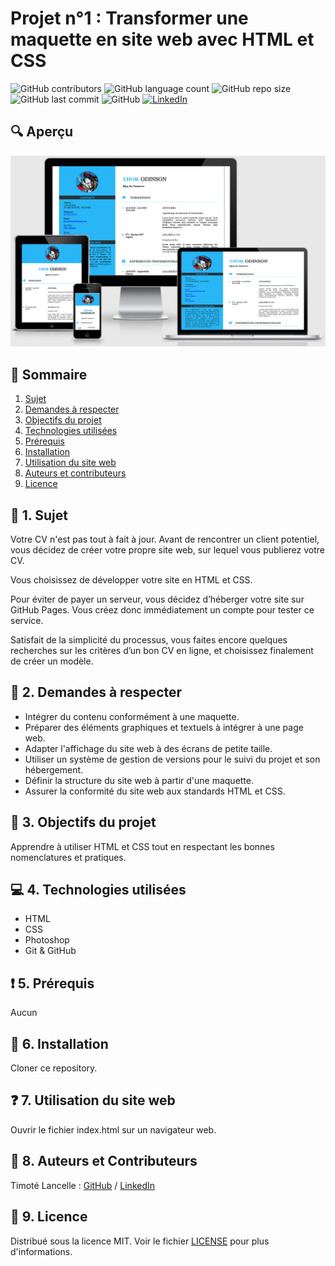 # Projet n°1 : Transformer une maquette en site web avec HTML et CSS

![GitHub contributors](https://img.shields.io/github/contributors/LancelleTimote/Projet-n-1-Transformer-une-maquette-en-site-web-avec-HTML-et-CSS?color=green&style=for-the-badge)
![GitHub language count](https://img.shields.io/github/languages/count/LancelleTimote/Projet-n-1-Transformer-une-maquette-en-site-web-avec-HTML-et-CSS?style=for-the-badge)
![GitHub repo size](https://img.shields.io/github/repo-size/LancelleTimote/Projet-n-1-Transformer-une-maquette-en-site-web-avec-HTML-et-CSS?style=for-the-badge)
![GitHub last commit](https://img.shields.io/github/last-commit/LancelleTimote/Projet-n-1-Transformer-une-maquette-en-site-web-avec-HTML-et-CSS?style=for-the-badge)
![GitHub](https://img.shields.io/github/license/LancelleTimote/Projet-n-1-Transformer-une-maquette-en-site-web-avec-HTML-et-CSS?style=for-the-badge)
[![LinkedIn](https://img.shields.io/badge/LinkedIn-0077B5?style=for-the-badge&logo=linkedin&logoColor=white)](https://www.linkedin.com/in/timote-lancelle-devweb/)

## :mag: Aperçu

![Aperçu du site web](visuel_projet/visuel_projet.png)

## :bookmark_tabs: Sommaire
<ol>
    <li><a href="#sujet">Sujet</a></li>
    <li><a href="#demandes_respecter">Demandes à respecter</a></li>
    <li><a href="#objectifs_projet">Objectifs du projet</a></li>
    <li><a href="#technologies_utilisees">Technologies utilisées</a></li>
    <li><a href="#prerequis">Prérequis</a></li>
    <li><a href="#installation">Installation</a></li>
    <li><a href="#utilisation_siteweb">Utilisation du site web</a></li>
    <li><a href="#auteurs_contributeurs">Auteurs et contributeurs</a></li>
    <li><a href="#licence">Licence</a></li>
</ol>

## :page_facing_up: 1. Sujet <a name = "sujet"></a>

Votre CV n'est pas tout à fait à jour. Avant de rencontrer un client potentiel, vous décidez de créer votre propre site web, sur lequel vous publierez votre CV.

Vous choisissez de développer votre site en HTML et CSS.

Pour éviter de payer un serveur, vous décidez d’héberger votre site sur GitHub Pages. Vous créez donc immédiatement un compte pour tester ce service.

Satisfait de la simplicité du processus, vous faites encore quelques recherches sur les critères d’un bon CV en ligne, et choisissez finalement de créer un modèle.

## :memo: 2. Demandes à respecter <a name = "demandes_respecter"></a>

* Intégrer du contenu conformément à une maquette.
* Préparer des éléments graphiques et textuels à intégrer à une page web.
* Adapter l'affichage du site web à des écrans de petite taille.
* Utiliser un système de gestion de versions pour le suivi du projet et son hébergement.
* Définir la structure du site web à partir d'une maquette.
* Assurer la conformité du site web aux standards HTML et CSS.

## :checkered_flag: 3. Objectifs du projet <a name = "objectifs_projet"></a>

Apprendre à utiliser HTML et CSS tout en respectant les bonnes nomenclatures et pratiques.

## :computer: 4. Technologies utilisées <a name = "technologies_utilisees"></a>

* HTML
* CSS
* Photoshop
* Git & GitHub

## :exclamation: 5. Prérequis <a name = "prerequis"></a>

Aucun

## :wrench: 6. Installation <a name = "installation"></a>

Cloner ce repository.

## :question: 7. Utilisation du site web <a name = "utilisation_siteweb"></a>

Ouvrir le fichier index.html sur un navigateur web.

## :beers: 8. Auteurs et Contributeurs <a name = "auteurs_contributeurs"></a>

Timoté Lancelle : [GitHub](https://github.com/LancelleTimote) / [LinkedIn](https://www.linkedin.com/in/timote-lancelle-devweb/)

## :page_with_curl: 9. Licence <a name = "licence"></a>

Distribué sous la licence MIT. Voir le fichier [LICENSE](LICENSE) pour plus d'informations.